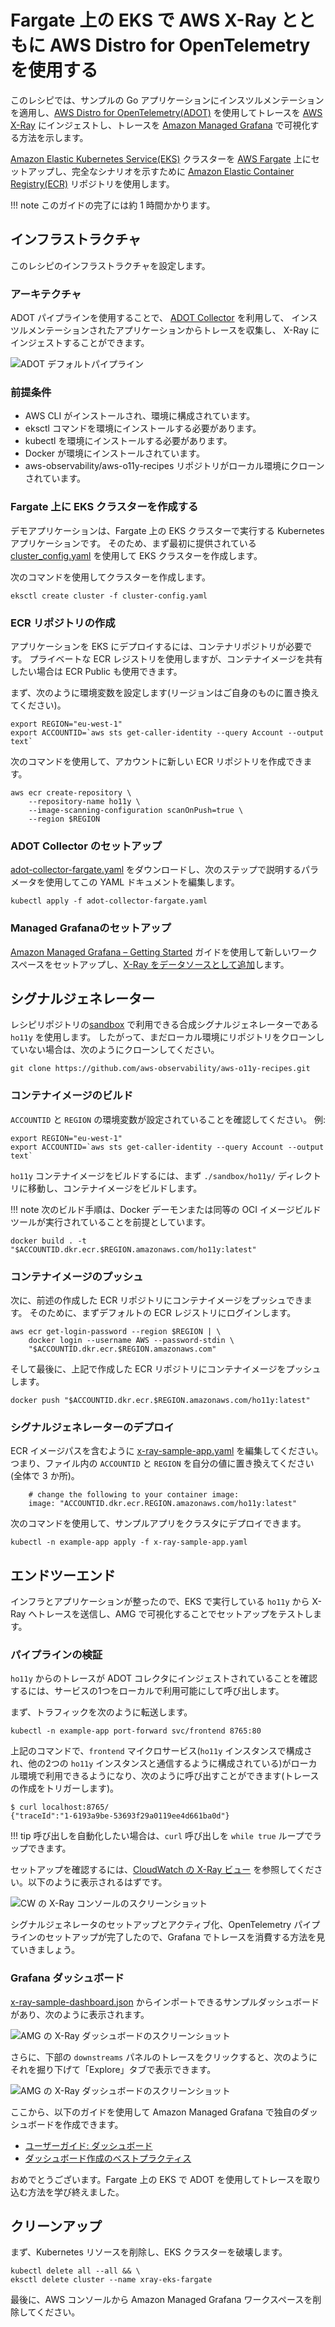 # Fargate 上の EKS で AWS X-Ray とともに AWS Distro for OpenTelemetry を使用する

このレシピでは、サンプルの Go アプリケーションにインスツルメンテーションを適用し、[AWS Distro for OpenTelemetry(ADOT)](https://aws.amazon.com/otel) を使用してトレースを [AWS X-Ray](https://aws.amazon.com/xray/) にインジェストし、トレースを [Amazon Managed Grafana](https://aws.amazon.com/grafana/) で可視化する方法を示します。

[Amazon Elastic Kubernetes Service(EKS)](https://aws.amazon.com/eks/) クラスターを [AWS Fargate](https://aws.amazon.com/fargate/) 上にセットアップし、完全なシナリオを示すために [Amazon Elastic Container Registry(ECR)](https://aws.amazon.com/ecr/) リポジトリを使用します。

!!! note
    このガイドの完了には約 1 時間かかります。

## インフラストラクチャ
このレシピのインフラストラクチャを設定します。

### アーキテクチャ

ADOT パイプラインを使用することで、
[ADOT Collector](https://github.com/aws-observability/aws-otel-collector) を利用して、
インスツルメンテーションされたアプリケーションからトレースを収集し、
X-Ray にインジェストすることができます。

![ADOT デフォルトパイプライン](../images/adot-default-pipeline.png)

### 前提条件

* AWS CLI がインストールされ、環境に構成されています。
* eksctl コマンドを環境にインストールする必要があります。
* kubectl を環境にインストールする必要があります。
* Docker が環境にインストールされています。 
* aws-observability/aws-o11y-recipes リポジトリがローカル環境にクローンされています。

### Fargate 上に EKS クラスターを作成する

デモアプリケーションは、Fargate 上の EKS クラスターで実行する Kubernetes アプリケーションです。
そのため、まず最初に提供されている [cluster_config.yaml](./fargate-eks-xray-go-adot-amg/cluster-config.yaml) を使用して EKS クラスターを作成します。

次のコマンドを使用してクラスターを作成します。

```
eksctl create cluster -f cluster-config.yaml
```

### ECR リポジトリの作成

アプリケーションを EKS にデプロイするには、コンテナリポジトリが必要です。
プライベートな ECR レジストリを使用しますが、コンテナイメージを共有したい場合は ECR Public も使用できます。

まず、次のように環境変数を設定します(リージョンはご自身のものに置き換えてください)。

```
export REGION="eu-west-1"
export ACCOUNTID=`aws sts get-caller-identity --query Account --output text`
```

次のコマンドを使用して、アカウントに新しい ECR リポジトリを作成できます。

```
aws ecr create-repository \
    --repository-name ho11y \
    --image-scanning-configuration scanOnPush=true \
    --region $REGION
```

### ADOT Collector のセットアップ

[adot-collector-fargate.yaml](./fargate-eks-xray-go-adot-amg/adot-collector-fargate.yaml) をダウンロードし、次のステップで説明するパラメータを使用してこの YAML ドキュメントを編集します。


```
kubectl apply -f adot-collector-fargate.yaml
```

### Managed Grafanaのセットアップ

[Amazon Managed Grafana – Getting Started](https://aws.amazon.com/blogs/mt/amazon-managed-grafana-getting-started/) ガイドを使用して新しいワークスペースをセットアップし、[X-Ray をデータソースとして追加](https://docs.aws.amazon.com/grafana/latest/userguide/x-ray-data-source.html)します。

## シグナルジェネレーター

レシピリポジトリの[sandbox](https://github.com/aws-observability/observability-best-practices/tree/main/sandbox/ho11y) で利用できる合成シグナルジェネレーターである `ho11y` を使用します。
したがって、まだローカル環境にリポジトリをクローンしていない場合は、次のようにクローンしてください。

```
git clone https://github.com/aws-observability/aws-o11y-recipes.git
```

### コンテナイメージのビルド
`ACCOUNTID` と `REGION` の環境変数が設定されていることを確認してください。
例:

```
export REGION="eu-west-1"
export ACCOUNTID=`aws sts get-caller-identity --query Account --output text`
```

`ho11y` コンテナイメージをビルドするには、まず `./sandbox/ho11y/` ディレクトリに移動し、コンテナイメージをビルドします。

!!! note
    次のビルド手順は、Docker デーモンまたは同等の OCI イメージビルドツールが実行されていることを前提としています。

```
docker build . -t "$ACCOUNTID.dkr.ecr.$REGION.amazonaws.com/ho11y:latest"
```

### コンテナイメージのプッシュ
次に、前述の作成した ECR リポジトリにコンテナイメージをプッシュできます。
そのために、まずデフォルトの ECR レジストリにログインします。

```
aws ecr get-login-password --region $REGION | \
    docker login --username AWS --password-stdin \
    "$ACCOUNTID.dkr.ecr.$REGION.amazonaws.com"
```

そして最後に、上記で作成した ECR リポジトリにコンテナイメージをプッシュします。

```
docker push "$ACCOUNTID.dkr.ecr.$REGION.amazonaws.com/ho11y:latest"
```

### シグナルジェネレーターのデプロイ

ECR イメージパスを含むように [x-ray-sample-app.yaml](./fargate-eks-xray-go-adot-amg/x-ray-sample-app.yaml) を編集してください。つまり、ファイル内の `ACCOUNTID` と `REGION` を自分の値に置き換えてください(全体で 3 か所)。

``` 
    # change the following to your container image:
    image: "ACCOUNTID.dkr.ecr.REGION.amazonaws.com/ho11y:latest"
```

次のコマンドを使用して、サンプルアプリをクラスタにデプロイできます。

```
kubectl -n example-app apply -f x-ray-sample-app.yaml
```

## エンドツーエンド

インフラとアプリケーションが整ったので、EKS で実行している `ho11y` から X-Ray へトレースを送信し、AMG で可視化することでセットアップをテストします。

### パイプラインの検証

`ho11y` からのトレースが ADOT コレクタにインジェストされていることを確認するには、サービスの1つをローカルで利用可能にして呼び出します。

まず、トラフィックを次のように転送します。

```
kubectl -n example-app port-forward svc/frontend 8765:80
```

上記のコマンドで、`frontend` マイクロサービス(`ho11y` インスタンスで構成され、他の2つの `ho11y` インスタンスと通信するように構成されている)がローカル環境で利用できるようになり、次のように呼び出すことができます(トレースの作成をトリガーします)。

```
$ curl localhost:8765/
{"traceId":"1-6193a9be-53693f29a0119ee4d661ba0d"}
```

!!! tip
    呼び出しを自動化したい場合は、`curl` 呼び出しを `while true` ループでラップできます。

セットアップを確認するには、[CloudWatch の X-Ray ビュー](https://console.aws.amazon.com/cloudwatch/home#xray:service-map/) を参照してください。以下のように表示されるはずです。

![CW の X-Ray コンソールのスクリーンショット](../images/x-ray-cw-ho11y.png)

シグナルジェネレータのセットアップとアクティブ化、OpenTelemetry パイプラインのセットアップが完了したので、Grafana でトレースを消費する方法を見ていきましょう。

### Grafana ダッシュボード

[x-ray-sample-dashboard.json](./fargate-eks-xray-go-adot-amg/x-ray-sample-dashboard.json) からインポートできるサンプルダッシュボードがあり、次のように表示されます。

![AMG の X-Ray ダッシュボードのスクリーンショット](../images/x-ray-amg-ho11y-dashboard.png)

さらに、下部の `downstreams` パネルのトレースをクリックすると、次のようにそれを掘り下げて「Explore」タブで表示できます。

![AMG の X-Ray ダッシュボードのスクリーンショット](../images/x-ray-amg-ho11y-explore.png)

ここから、以下のガイドを使用して Amazon Managed Grafana で独自のダッシュボードを作成できます。

* [ユーザーガイド: ダッシュボード](https://docs.aws.amazon.com/grafana/latest/userguide/dashboard-overview.html)
* [ダッシュボード作成のベストプラクティス](https://grafana.com/docs/grafana/latest/best-practices/best-practices-for-creating-dashboards/)

おめでとうございます。Fargate 上の EKS で ADOT を使用してトレースを取り込む方法を学び終えました。

## クリーンアップ

まず、Kubernetes リソースを削除し、EKS クラスターを破壊します。

```
kubectl delete all --all && \
eksctl delete cluster --name xray-eks-fargate
```

最後に、AWS コンソールから Amazon Managed Grafana ワークスペースを削除してください。
